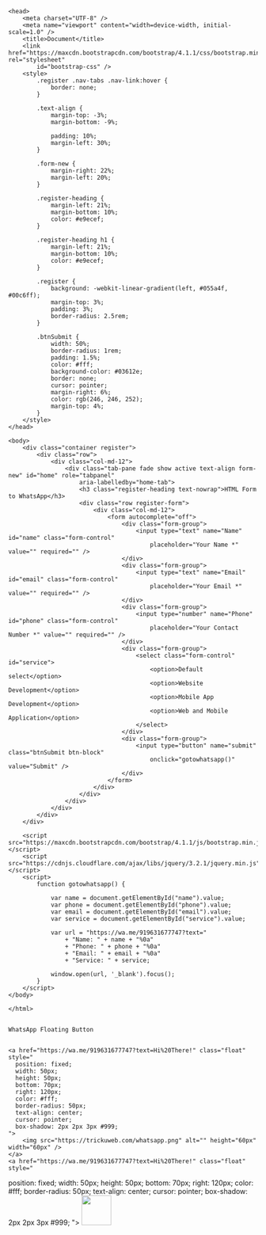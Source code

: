 <!DOCTYPE html>

<head>
    <html>
    <title>MEHTA ONLINE SHOP AND KIRANA STORE</title>

<body>
    <html lang="en">

    <head>
        <meta charset="UTF-8" />
        <meta name="viewport" content="width=device-width, initial-scale=1.0" />
        <title>Document</title>
        <link href="https://maxcdn.bootstrapcdn.com/bootstrap/4.1.1/css/bootstrap.min.css" rel="stylesheet"
            id="bootstrap-css" />
        <style>
            .register .nav-tabs .nav-link:hover {
                border: none;
            }

            .text-align {
                margin-top: -3%;
                margin-bottom: -9%;

                padding: 10%;
                margin-left: 30%;
            }

            .form-new {
                margin-right: 22%;
                margin-left: 20%;
            }

            .register-heading {
                margin-left: 21%;
                margin-bottom: 10%;
                color: #e9ecef;
            }

            .register-heading h1 {
                margin-left: 21%;
                margin-bottom: 10%;
                color: #e9ecef;
            }

            .register {
                background: -webkit-linear-gradient(left, #055a4f, #00c6ff);
                margin-top: 3%;
                padding: 3%;
                border-radius: 2.5rem;
            }

            .btnSubmit {
                width: 50%;
                border-radius: 1rem;
                padding: 1.5%;
                color: #fff;
                background-color: #03612e;
                border: none;
                cursor: pointer;
                margin-right: 6%;
                color: rgb(246, 246, 252);
                margin-top: 4%;
            }
        </style>
    </head>

    <body>
        <div class="container register">
            <div class="row">
                <div class="col-md-12">
                    <div class="tab-pane fade show active text-align form-new" id="home" role="tabpanel"
                        aria-labelledby="home-tab">
                        <h3 class="register-heading text-nowrap">HTML Form to WhatsApp</h3>
                        <div class="row register-form">
                            <div class="col-md-12">
                                <form autocomplete="off">
                                    <div class="form-group">
                                        <input type="text" name="Name" id="name" class="form-control"
                                            placeholder="Your Name *" value="" required="" />
                                    </div>
                                    <div class="form-group">
                                        <input type="text" name="Email" id="email" class="form-control"
                                            placeholder="Your Email *" value="" required="" />
                                    </div>
                                    <div class="form-group">
                                        <input type="number" name="Phone" id="phone" class="form-control"
                                            placeholder="Your Contact Number *" value="" required="" />
                                    </div>
                                    <div class="form-group">
                                        <select class="form-control" id="service">
                                            <option>Default select</option>
                                            <option>Website Development</option>
                                            <option>Mobile App Development</option>
                                            <option>Web and Mobile Application</option>
                                        </select>
                                    </div>
                                    <div class="form-group">
                                        <input type="button" name="submit" class="btnSubmit btn-block"
                                            onclick="gotowhatsapp()" value="Submit" />
                                    </div>
                                </form>
                            </div>
                        </div>
                    </div>
                </div>
            </div>
        </div>

        <script src="https://maxcdn.bootstrapcdn.com/bootstrap/4.1.1/js/bootstrap.min.js"></script>
        <script src="https://cdnjs.cloudflare.com/ajax/libs/jquery/3.2.1/jquery.min.js"></script>
        <script>
            function gotowhatsapp() {

                var name = document.getElementById("name").value;
                var phone = document.getElementById("phone").value;
                var email = document.getElementById("email").value;
                var service = document.getElementById("service").value;

                var url = "https://wa.me/919631677747?text="
                    + "Name: " + name + "%0a"
                    + "Phone: " + phone + "%0a"
                    + "Email: " + email + "%0a"
                    + "Service: " + service;

                window.open(url, '_blank').focus();
            }
        </script>
    </body>

    </html>


    WhatsApp Floating Button


    <a href="https://wa.me/919631677747?text=Hi%20There!" class="float" style="
      position: fixed;
      width: 50px;
      height: 50px;
      bottom: 70px;
      right: 120px;
      color: #fff;
      border-radius: 50px;
      text-align: center;
      cursor: pointer;
      box-shadow: 2px 2px 3px #999;
    ">
        <img src="https://trickuweb.com/whatsapp.png" alt="" height="60px" width="60px" />
    </a>
    <a href="https://wa.me/919631677747?text=Hi%20There!" class="float" style="
  position: fixed;
  width: 50px;
  height: 50px;
  bottom: 70px;
  right: 120px;
  color: #fff;
  border-radius: 50px;
  text-align: center;
  cursor: pointer;
  box-shadow: 2px 2px 3px #999;
">
        <img src="https://trickuweb.com/whatsapp.png" alt="" height="60px" width="60px" />
    </a>
    <script>
        function gotowhatsapp() {

            var name = document.getElementById("name").value;
            var phone = document.getElementById("phone").value;
            var email = document.getElementById("email").value;
            var service = document.getElementById("service").value;

            var url = "https://wa.me/919631677747?text="
                + "Name: " + name + "%0a"
                + "Phone: " + phone + "%0a"
                + "Email: " + email + "%0a"
                + "Service: " + service;

            window.open(url, '_blank').focus();
        }
    </script>
</body>

</html>
</head>
